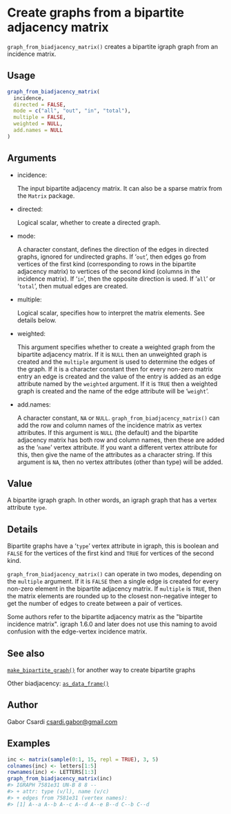 # Create graphs from a bipartite adjacency matrix

`graph_from_biadjacency_matrix()` creates a bipartite igraph graph from
an incidence matrix.

## Usage

``` r
graph_from_biadjacency_matrix(
  incidence,
  directed = FALSE,
  mode = c("all", "out", "in", "total"),
  multiple = FALSE,
  weighted = NULL,
  add.names = NULL
)
```

## Arguments

- incidence:

  The input bipartite adjacency matrix. It can also be a sparse matrix
  from the `Matrix` package.

- directed:

  Logical scalar, whether to create a directed graph.

- mode:

  A character constant, defines the direction of the edges in directed
  graphs, ignored for undirected graphs. If ‘`out`’, then edges go from
  vertices of the first kind (corresponding to rows in the bipartite
  adjacency matrix) to vertices of the second kind (columns in the
  incidence matrix). If ‘`in`’, then the opposite direction is used. If
  ‘`all`’ or ‘`total`’, then mutual edges are created.

- multiple:

  Logical scalar, specifies how to interpret the matrix elements. See
  details below.

- weighted:

  This argument specifies whether to create a weighted graph from the
  bipartite adjacency matrix. If it is `NULL` then an unweighted graph
  is created and the `multiple` argument is used to determine the edges
  of the graph. If it is a character constant then for every non-zero
  matrix entry an edge is created and the value of the entry is added as
  an edge attribute named by the `weighted` argument. If it is `TRUE`
  then a weighted graph is created and the name of the edge attribute
  will be ‘`weight`’.

- add.names:

  A character constant, `NA` or `NULL`.
  `graph_from_biadjacency_matrix()` can add the row and column names of
  the incidence matrix as vertex attributes. If this argument is `NULL`
  (the default) and the bipartite adjacency matrix has both row and
  column names, then these are added as the ‘`name`’ vertex attribute.
  If you want a different vertex attribute for this, then give the name
  of the attributes as a character string. If this argument is `NA`,
  then no vertex attributes (other than type) will be added.

## Value

A bipartite igraph graph. In other words, an igraph graph that has a
vertex attribute `type`.

## Details

Bipartite graphs have a ‘`type`’ vertex attribute in igraph, this is
boolean and `FALSE` for the vertices of the first kind and `TRUE` for
vertices of the second kind.

`graph_from_biadjacency_matrix()` can operate in two modes, depending on
the `multiple` argument. If it is `FALSE` then a single edge is created
for every non-zero element in the bipartite adjacency matrix. If
`multiple` is `TRUE`, then the matrix elements are rounded up to the
closest non-negative integer to get the number of edges to create
between a pair of vertices.

Some authors refer to the bipartite adjacency matrix as the "bipartite
incidence matrix". igraph 1.6.0 and later does not use this naming to
avoid confusion with the edge-vertex incidence matrix.

## See also

[`make_bipartite_graph()`](https://r.igraph.org/reference/make_bipartite_graph.md)
for another way to create bipartite graphs

Other biadjacency:
[`as_data_frame()`](https://r.igraph.org/reference/graph_from_data_frame.md)

## Author

Gabor Csardi <csardi.gabor@gmail.com>

## Examples

``` r
inc <- matrix(sample(0:1, 15, repl = TRUE), 3, 5)
colnames(inc) <- letters[1:5]
rownames(inc) <- LETTERS[1:3]
graph_from_biadjacency_matrix(inc)
#> IGRAPH 7581e31 UN-B 8 8 -- 
#> + attr: type (v/l), name (v/c)
#> + edges from 7581e31 (vertex names):
#> [1] A--a A--b A--c A--d A--e B--d C--b C--d
```
